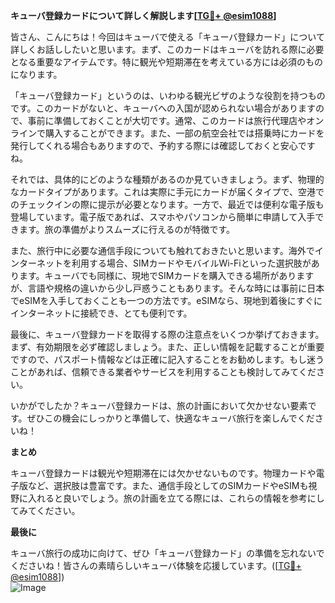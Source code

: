 **キューバ登録カードについて詳しく解説します[[TG💪+ @esim1088](https://t.me/s/esim1088)]**

皆さん、こんにちは！今回はキューバで使える「キューバ登録カード」について詳しくお話ししたいと思います。まず、このカードはキューバを訪れる際に必要となる重要なアイテムです。特に観光や短期滞在を考えている方には必須のものになります。

「キューバ登録カード」というのは、いわゆる観光ビザのような役割を持つものです。このカードがないと、キューバへの入国が認められない場合がありますので、事前に準備しておくことが大切です。通常、このカードは旅行代理店やオンラインで購入することができます。また、一部の航空会社では搭乗時にカードを発行してくれる場合もありますので、予約する際には確認しておくと安心ですね。

それでは、具体的にどのような種類があるのか見ていきましょう。まず、物理的なカードタイプがあります。これは実際に手元にカードが届くタイプで、空港でのチェックインの際に提示が必要となります。一方で、最近では便利な電子版も登場しています。電子版であれば、スマホやパソコンから簡単に申請して入手できます。旅の準備がよりスムーズに行えるのが特徴です。

また、旅行中に必要な通信手段についても触れておきたいと思います。海外でインターネットを利用する場合、SIMカードやモバイルWi-Fiといった選択肢があります。キューバでも同様に、現地でSIMカードを購入できる場所がありますが、言語や規格の違いから少し戸惑うこともあります。そんな時には事前に日本でeSIMを入手しておくことも一つの方法です。eSIMなら、現地到着後にすぐにインターネットに接続でき、とても便利です。

最後に、キューバ登録カードを取得する際の注意点をいくつか挙げておきます。まず、有効期限を必ず確認しましょう。また、正しい情報を記載することが重要ですので、パスポート情報などは正確に記入することをお勧めします。もし迷うことがあれば、信頼できる業者やサービスを利用することも検討してみてください。

いかがでしたか？キューバ登録カードは、旅の計画において欠かせない要素です。ぜひこの機会にしっかりと準備して、快適なキューバ旅行を楽しんでくださいね！

**まとめ**

キューバ登録カードは観光や短期滞在には欠かせないものです。物理カードや電子版など、選択肢は豊富です。また、通信手段としてのSIMカードやeSIMも視野に入れると良いでしょう。旅の計画を立てる際には、これらの情報を参考にしてみてください。

**最後に**

キューバ旅行の成功に向けて、ぜひ「キューバ登録カード」の準備を忘れないでくださいね！皆さんの素晴らしいキューバ体験を応援しています。([[TG💪+ @esim1088](https://t.me/s/esim1088)])  
![Image](https://i.postimg.cc/Y0z9fWf4/image.png)